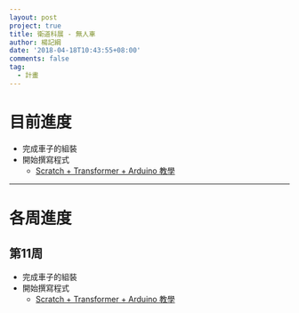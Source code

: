 ```yaml
---
layout: post
project: true
title: 衛道科展 - 無人車
author: 楊記綱
date: '2018-04-18T10:43:55+08:00'
comments: false
tag:
  - 計畫
---
```

# 目前進度

* 完成車子的組裝
* 開始撰寫程式
  * [Scratch + Transformer + Arduino 教學](https://ccsource.org/%E5%AE%87%E5%AE%99%E6%A9%9F%E5%99%A8%E4%BA%BA-transformer-%E8%BB%9F%E9%AB%94%E6%95%99%E5%AD%B8-arduino-%E7%AF%87/)

- - -

# 各周進度

## 第11周

* 完成車子的組裝
* 開始撰寫程式
  * [Scratch + Transformer + Arduino 教學](https://ccsource.org/%E5%AE%87%E5%AE%99%E6%A9%9F%E5%99%A8%E4%BA%BA-transformer-%E8%BB%9F%E9%AB%94%E6%95%99%E5%AD%B8-arduino-%E7%AF%87/)
